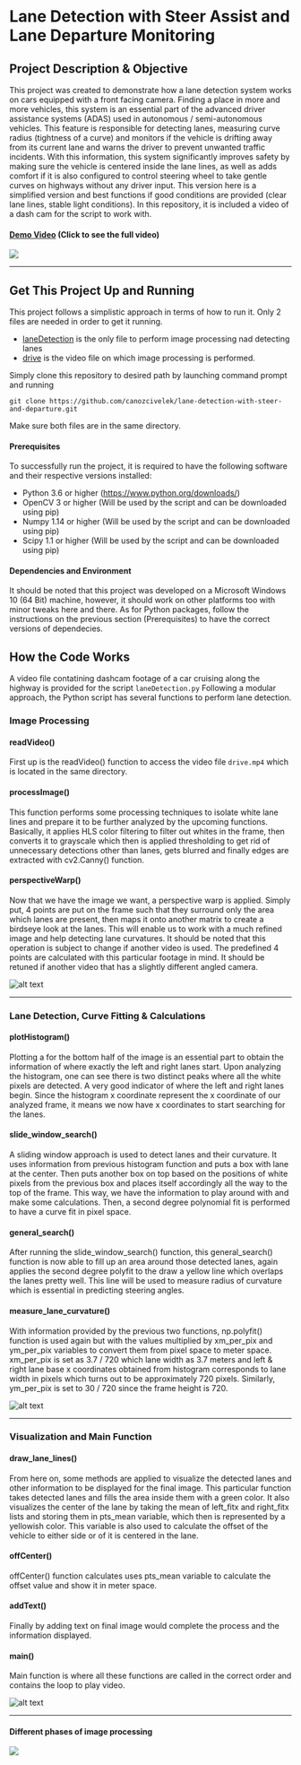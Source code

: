 # Lane Detection with Steer Assist and Lane Departure Monitoring

## Project Description & Objective
This project was created to demonstrate how a lane detection system works on cars equipped with a front facing camera.
Finding a place in more and more vehicles, this system is an essential part of the advanced driver assistance systems (ADAS) used in
autonomous / semi-autonomous vehicles. This feature is responsible for detecting lanes, measuring curve radius (tightness of a curve) and 
monitors if the vehicle is drifting away from its current lane and warns the driver to prevent unwanted traffic incidents. With this 
information, this system significantly improves safety by making sure the vehicle is centered inside the lane lines, as well as adds comfort if it is also configured to control steering wheel to take gentle curves on highways without any driver input. This version here is a simplified version and best functions if good conditions are provided (clear lane lines, stable light conditions). In this repository, it is included a video of a dash cam for the script to work with.

#### [**Demo Video**](https://youtu.be/R9Ee8Zcqax0) (Click to see the full video)

![](https://imgur.com/CujBKoY.gif)

---

## Get This Project Up and Running

This project follows a simplistic approach in terms of how to run it. Only 2 files are needed in order to get it running.
* [laneDetection](laneDetection) is the only file to perform image processing nad detecting lanes
* [drive](drive) is the video file on which image processing is performed.

Simply clone this repository to desired path by launching command prompt and running
```
git clone https://github.com/canozcivelek/lane-detection-with-steer-and-departure.git
```
Make sure both files are in the same directory.

#### Prerequisites
To successfully run the project, it is required to have the following software and their respective versions installed:
* Python 3.6 or higher (https://www.python.org/downloads/)
* OpenCV 3 or higher (Will be used by the script and can be downloaded using pip)
* Numpy 1.14 or higher (Will be used by the script and can be downloaded using pip)
* Scipy 1.1 or higher (Will be used by the script and can be downloaded using pip)

#### Dependencies and Environment
It should be noted that this project was developed on a Microsoft Windows 10 (64 Bit) machine, however, it should work on other platforms too with minor tweaks here and there. As for Python packages, follow the instructions on the previous section (Prerequisites) to have the correct versions of dependecies.


## How the Code Works 
A video file contatining dashcam footage of a car cruising along the highway is provided for the script ```laneDetection.py```
Following a modular approach, the Python script has several functions to perform lane detection.

### Image Processing

#### readVideo()
First up is the readVideo() function to access the video file ```drive.mp4``` which is located in the same directory.

#### processImage()
This function performs some processing techniques to isolate white lane lines and prepare it to be further analyzed by the upcoming functions. Basically, it applies HLS color filtering to filter out whites in the frame, then converts it to grayscale which then 
is applied thresholding to get rid of unnecessary detections other than lanes, gets blurred and finally edges are extracted with cv2.Canny() function.

#### perspectiveWarp()
Now that we have the image we want, a perspective warp is applied. Simply put, 4 points are put on the frame such that they surround only the area which lanes are present, then maps it onto another matrix to create a birdseye look at the lanes. This will enable us to work with a much refined image and help detecting lane curvatures. It should be noted that this operation is subject to change if another video is used. The predefined 4 points are calculated with this particular footage in mind. It should be retuned if another video that has a slightly different angled camera. 

![alt text](https://github.com/canozcivelek/lane-detection-with-steer-and-departure/blob/master/Images/process.jpg)

---

### Lane Detection, Curve Fitting & Calculations

#### plotHistogram()
Plotting a for the bottom half of the image is an essential part to obtain the information of where exactly the left and right lanes start. Upon analyzing the histogram, one can see there is two distinct peaks where all the white pixels are detected. A very good indicator of where the left and right lanes begin. Since the histogram x coordinate represent the x coordinate of our analyzed frame, it means we now have x coordinates to start searching for the lanes.

#### slide_window_search()
A sliding window approach is used to detect lanes and their curvature. It uses information from previous histogram function and puts a box with lane at the center. Then puts another box on top based on the positions of white pixels from the previous box and places itself accordingly all the way to the top of the frame. This way, we have the information to play around with and make some calculations. Then, a second degree polynomial fit is performed to have a curve fit in pixel space.

#### general_search()
After running the slide_window_search() function, this general_search() function is now able to fill up an area around those detected lanes, again applies the second degree polyfit to the draw a yellow line which overlaps the lanes pretty well. This line will be used to measure radius of curvature which is essential in predicting steering angles.

#### measure_lane_curvature()
With information provided by the previous two functions, np.polyfit() function is used again but with the values multiplied by xm_per_pix and ym_per_pix variables to convert them from pixel space to meter space. xm_per_pix is set as 3.7 / 720 which lane width as 3.7 meters and left & right lane base x coordinates obtained from histogram corresponds to lane width in pixels which turns out to be approximately 720 pixels. Similarly, ym_per_pix is set to 30 / 720 since the frame height is 720.

![alt text](https://github.com/canozcivelek/lane-detection-with-steer-and-departure/blob/master/Images/search.jpg)

---

### Visualization and Main Function
#### draw_lane_lines()
From here on, some methods are applied to visualize the detected lanes and other information to be displayed for the final image. This particular function takes detected lanes and fills the area inside them with a green color. It also visualizes the center of the lane by taking the mean of left_fitx and right_fitx lists and storing them in pts_mean variable, which then is represented by a yellowish color. This variable is also used to calculate the offset of the vehicle to either side or of it is centered in the lane.

#### offCenter()
offCenter() function calculates uses pts_mean variable to calculate the offset value and show it in meter space.

#### addText()
Finally by adding text on final image would complete the process and the information displayed.

#### main()
Main function is where all these functions are called in the correct order and contains the loop to play video.

![alt text](https://github.com/canozcivelek/lane-detection-with-steer-and-departure/blob/master/Images/final.jpg)

---

#### Different phases of image processing
![](https://imgur.com/AcH2w0l.gif)













